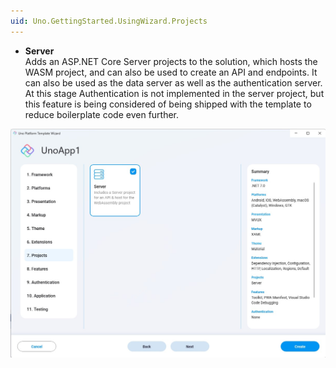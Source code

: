 ```yaml
---
uid: Uno.GettingStarted.UsingWizard.Projects
---
```


- **Server**  
Adds an ASP.NET Core Server projects to the solution, which hosts the WASM project, and can also be used to create an API and endpoints. It can also be used as the data server as well as the authentication server. At this stage Authentication is not implemented in the server project, but this feature is being considered of being shipped with the template to reduce boilerplate code even further.

![](assets/projects.jpg)

